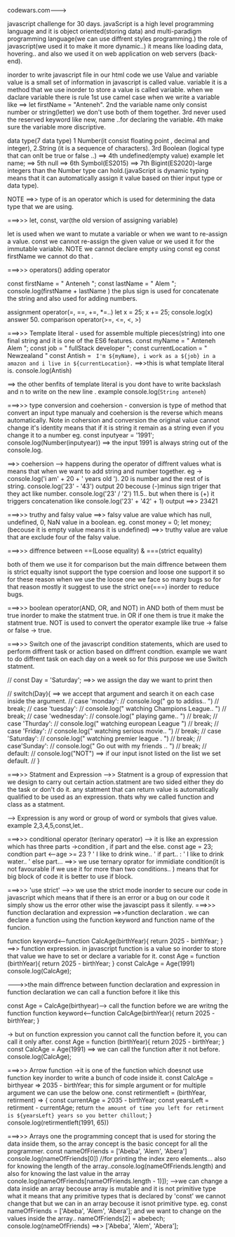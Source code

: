 codewars.com--->

javascript challenge for 30 days.
javaScript is a high level programming language and it is object oriented(storing data) and multi-paradigm programming language(we can use diffrent styles programming.) 
the role of javascript(we used it to make it more dynamic..) it means like loading data, hovering.. and also we used it on web application on web servers (back-end).


inorder to write javascript file in our html code we use <script>"write a code between these tags... and also it used to link javaScript file with the html file using src ="folder location" "</script>
Value and  variable
value is a small set of information in javascript is called value. variable it is a method that we use inorder to store a value is called variable. when we daclare variable there is rule 1st use camel case when we write a variable like ==> let firstName = "Anteneh". 2nd the variable name only consist number or string(letter) we don't use both of them together. 3rd never used the reserved keyword like new, name ..for declaring the variable. 4th make sure the variable more discriptive. 

data type(7 data type)
1 Number(it consist floating point , decimal and integer), 2.String (it is a sequence of characters). 3rd Boolean (logical type that can onlt be true or false ..) ==> 4th undefined(empty value)  example let name; ==> 5th null ==> 6th Symbol(ES2015) ==> 7th Bigint(ES2020)-large integers than the Number type can hold.(javaScript is dynamic  typing means that it can automatically assign it value based on thier input type or data type). 

NOTE ==>> type of is an operator which is used for determining the data type that we are using.


===>>> let, const, var(the old version of assigning variable)

let is used when we want to mutate a variable or when we want to re-assign a value.
const we cannot re-assign the given value or we used it for the immutable variable. NOTE we cannot declare empty using const eg const firstName we cannot do that .

===>>> operators()
adding operator

const firstName = " Anteneh ";
const lastName =  " Alem ";
 console.log(firstName + lastName )
the plus sign is used for concatenate the string and also  used for adding numbers.

assignment operator(=, ==, +=, *=..)
 let x = 25;
 x += 25;
console.log(x) answer 50.
comparison operator(>=, <=, <, >)

===>>> Template literal - used for  assemble multiple pieces(string) into one final string and it is one of the ES6 features.
 const myName = " Anteneh Alem ";
 const job = " fullStack developer ";
 const currentLocation = " Newzealand "
 const Antish = ` I'm ${myName}, i work as a ${job} in a amazon and i live in ${currentLocation}.`  ==>>this is what template literal is.
 console.log(Antish)

==> the other benfits of template literal is you dont have to write backslash and n to write  on the new line . example console.log(`String
anteneh`) 

===>>> type conversion and coehersion - conversion is type of method that convert an input type manualy  and coehersion is the reverse which means automatically. Note in cohersion and conversion the original value cannot change it's identity means that if it is string it remain as a string even if you change it to a number eg. const inputyear = '1991';
                                                         console.log(Number(inputyear)) ==> the input 1991 is always string out of the console.log.

==>> coehersion --> happens during the  operator of diffrent values what is means that when we want to add string and number together. eg -> console.log('i am' + 20 + ' years old '). 20 is number and the rest of is string. console.log('23' - '43') output 20 becouse (-)minus sign triger that they act like number. console.log('23' / '2') 11.5.. but when there is (+) it triggers concatenation like console.log('23' + '42' + 1)  output ==>> 23421


===>>> truthy and falsy value
==>> falsy value are value which has null, undefined, 0, NaN value in a boolean.
eg. const money = 0; let money;(becouse it is empty value means it is undefined)
==>> truthy value are value that are exclude four of the falsy value.

===>>> diffrence between ==(Loose equality) & ===(strict equality)

both of them we use it for comparison but the main diffrence between them is strict equalty isnot  support the type  coersion and loose one support it so for these reason when we use the loose  one
we face so many bugs so for that reason mostly it suggest to use the strict one(===) inorder  to reduce  bugs.

===>>> boolean operator(AND, OR, and NOT) 
in  AND both of them must be true inorder to make the statment true. 
in OR if one them is true it make the statment true.
NOT  is used to convert the operator example like true -> false or false -> true.


===>>> Switch 
one  of the javascript condition statements, which are  used to perform diffrent task or action based on diffrent condtion. example we want to do diffrent task on each day on a week so for this purpose we use Switch statment. 

// const Day = 'Saturday';  ==>> we assign the day we want to print then  

// switch(Day){  ==> we accept that argument and search it on each case inside the argument.
//    case 'monday':
//       console.log(" go to addiss.. ")
//       break;
//     case 'tuesday':
//        console.log(" watching Champions League.. ")
//        break;
//     case 'wednesday':
//         console.log(" playing game.. ")
//         break;
//     case 'Thurday':
//         console.log(" watching european League ")
//         break;
//     case 'Friday':
//         console.log(" watching serious movie.. ")
//         break;
//     case 'Saturday':
//         console.log(" watching premier league . ")
//         break;
//     case'Sunday':
//         console.log(" Go out with my friends .. ")
//         break;
//     default:
//         console.log("NOT") ==> if our input isnot listed on the list we set default.
// }

===>>> Statment and Expression 
-->> Statment is a group of expression that we design to carry out certain action.statment are two sided either they do the task or don't do it. any statment that can return value is automatically qualified to be used as an expression. thats why we called function and class as a  statment.

--> Expression is any word or group of  word or symbols that gives value. example 2,3,4,5,const,let.. 

===>>> conditional operator (terinary operator)
--> it is like an expression which has three parts ->condition , if part and the else.
                      const age = 23;
	condtion part <--age >= 23 ? ' I like to drink wine.. ' if part.. : ' I like to drink water.. '  else part...
==>> we  use ternary oprator for immidiate condition(it is not favourable if we use it for more than two conditions.. ) means that for big block of code it is better to  use if block.

===>>> 'use strict' -->> we use the strict mode  inorder to secure our code in javascript which means that if there is an error or a bug on our code it simply show us  the error other wise the javascipt pass it silently. 
===>>> function declaration and expression 
==>>function declaration .
we can declare a function using the  function keyword and function name of the funcion. 

function keyword<--function CalcAge(birthYear){
                   return 2025 - birthYear;
                }
==>> function expression.
in javascript function is a value so inorder to store that value  we have to set or declare a variable for  it.
const Age = function (birthYear){
    return 2025 - birthYear;
}
const CalcAge = Age(1991)
console.log(CalcAge);

--->>the main diffrence between function declaration and expression 
in function declaration we can call a function before it like this 
  
  const Age = CalcAge(birthyear)--> call the function before we are writng the function
function keyword<--function CalcAge(birthYear){
                   return 2025 - birthYear;
                }

-> but on function expression you cannot  call the function before it, you can call it only after.
  const Age = function (birthYear){
    return 2025 - birthYear;
}
const CalcAge = Age(1991) ==> we can call the function after it not before.
console.log(CalcAge);

===>>> Arrow function
->it is one of the function which doesnot use function key inorder to write a bunch of code inside it.
const CalcAge = birthyear => 2035 - birthYear; this for simple argument or for multiple argument we can use the below one.
const retirmentleft = (birthYear, retirment) => {
    const currentAge =  2035 - birthYear;
    const yearsLeft =  retirment - currentAge;
        return `the amount of time you left for retirment is ${yearsLeft} years so you better chillout`;
}
console.log(retirmentleft(1991, 65))

===>>> Arrays 
one the programming concept that is used for storing the data inside them, so the array concept is the basic concept for all the programmer.
const nameOfFriends = ['Abeba', 'Alem', 'Abera']
console.log(nameOfFriends[0]) //for printing the index zero elements...
also for knowing the length of the array..console.log(nameOfFriends.length) and also for knowing the last value in the array conole.log(nameOfFriends[nameOfFriends.length - 1)]);
-->we can change a data inside an array becouse array is mutable  and it is not primitive type what it means that any primitive types that is declared by 'const' we cannot change that but we can in an array becouse it isnot primitive type.
eg. const nameOfFriends = ['Abeba', 'Alem', 'Abera'];
    and we want to change on the values inside the array..
    nameOfFriends[2] = abebech;
	console.log(nameOfFriends) ==>>  ['Abeba', 'Alem', 'Abera'];